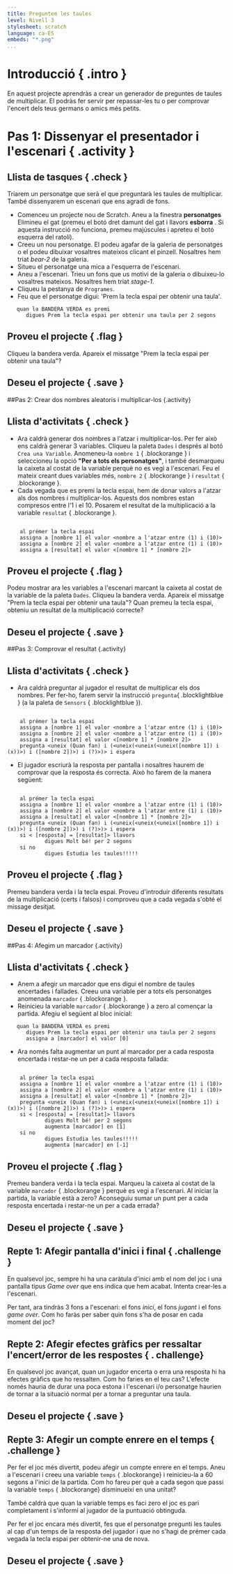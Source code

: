 ---title: Preguntem les tauleslevel: Nivell 3stylesheet: scratchlanguage: ca-ESembeds: "*.png"...<!--![screenshot](fruitmachine_screenshot.png)--><!-- ////////////////////////////////////////////////////////////////////// ////////////////////////////////////////////////////////////////////// --><!--*************************************************************************************************Pràctica creada per: Mireia DosilPràctica 0 2n Trimestre. Nivell 3.		*************************************************************************************************--># Introducció { .intro }En aquest projecte aprendràs a crear un generador de preguntes de taules de multiplicar. El podràs fer servir per repassar-les tu o per comprovar l'encert dels teus germans o amics més petits.<!-- ////////////////////////////////////////////////////////////////////// ////////////////////////////////////////////////////////////////////// --># Pas 1: Dissenyar el presentador i l'escenari { .activity }## Llista de tasques { .check }Triarem un personatge que serà el que preguntarà les taules de multiplicar. També dissenyarem un escenari que ens agradi de fons.+ Comenceu un projecte nou de Scratch. Aneu a la finestra __personatges__ Elimineu el gat (premeu el botó dret damunt del gat i llavors __esborra__ . Si aquesta instrucció no funciona, premeu majúscules i apreteu el botó esquerra del ratolí).+ Creeu un nou personatge. El podeu agafar de la galeria de personatges o el podeu dibuixar vosaltres mateixos clicant el pinzell. Nosaltres hem triat *bear-2* de la galeria.+ Situeu el personatge una mica a l'esquerra de l'escenari.+ Aneu a l'escenari. Trieu un fons que us motivi de la galeria o dibuixeu-lo vosaltres mateixos. Nosaltres hem triat *stage-1*.+ Cliqueu la pestanya de `Programes`.+ Feu que el personatge digui: 'Prem la tecla espai per obtenir una taula'.<!--No sé si aquesta és la instrucció correcta per digues-->```scratch   quan la BANDERA VERDA es premi      digues Prem la tecla espai per obtenir una taula per 2 segons```## Proveu el projecte { .flag }Cliqueu la bandera verda. Apareix el missatge "Prem la tecla espai per obtenir una taula"?## Deseu el projecte { .save }<!-- ////////////////////////////////////////////////////////////////////// ////////////////////////////////////////////////////////////////////// -->##Pas 2: Crear dos nombres aleatoris i multiplicar-los {.activity}## Llista d'activitats { .check }+ Ara caldrà generar dos nombres a l'atzar i multiplicar-los. Per fer això ens caldrà generar 3 variables. Cliqueu la paleta `Dades` i després al botó `Crea una Variable`. Anomeneu-la `nombre 1` { .blockorange } i seleccioneu la opció **"Per a tots els personatges"**, i també desmarqueu la caixeta al costat de la variable perquè no es vegi a l'escenari. Feu el mateix creant dues variables més, `nombre 2` { .blockorange } i `resultat` { .blockorange }.+ Cada vegada que es premi la tecla espai, hem de donar valors a l'atzar als dos nombres i multiplicar-los. Aquests dos nombres estan compresos entre l'1 i el 10. Posarem el resultat de la multiplicació a la variable `resultat` { .blockorange }.```scratch	al prémer la tecla espai	assigna a [nombre 1] el valor <nombre a l'atzar entre (1) i (10)>	assigna a [nombre 2] el valor <nombre a l'atzar entre (1) i (10)>	assigna a [resultat] el valor <[nombre 1] * [nombre 2]>```## Proveu el projecte { .flag }Podeu mostrar ara les variables a l'escenari marcant la caixeta al costat de la variable de la paleta `Dades`.  Cliqueu la bandera verda. Apareix el missatge "Prem la tecla espai per obtenir una taula"? Quan premeu la tecla espai, obteniu un resultat de la multiplicació correcte?## Deseu el projecte { .save }##Pas 3: Comprovar el resultat {.activity}## Llista d'activitats { .check }+ Ara caldrà preguntar al jugador el resultat de multiplicar els dos nombres. Per fer-ho, farem servir la instrucció `pregunta`{ .blocklightblue } (a la paleta de `Sensors` { .blocklightblue }).```scratch	al prémer la tecla espai	assigna a [nombre 1] el valor <nombre a l'atzar entre (1) i (10)>	assigna a [nombre 2] el valor <nombre a l'atzar entre (1) i (10)>	assigna a [resultat] el valor <[nombre 1] * [nombre 2]>	pregunta <uneix (Quan fan) i (<uneix(<uneix(<uneix([nombre 1]) i (x))>) i ([nombre 2])>) i (?)>)> i espera```+ El jugador escriurà la resposta per pantalla i nosaltres haurem de comprovar que la resposta és correcta. Això ho farem de la manera següent:```scratch	al prémer la tecla espai	assigna a [nombre 1] el valor <nombre a l'atzar entre (1) i (10)>	assigna a [nombre 2] el valor <nombre a l'atzar entre (1) i (10)>	assigna a [resultat] el valor <[nombre 1] * [nombre 2]>	pregunta <uneix (Quan fan) i (<uneix(<uneix(<uneix([nombre 1]) i (x))>) i ([nombre 2])>) i (?)>)> i espera	si < [resposta] = [resultat]> llavors            digues Molt bé! per 2 segons    si no            digues Estudia les taules!!!!!```## Proveu el projecte { .flag }Premeu bandera verda i la tecla espai. Proveu d'introduir diferents resultats de la multiplicació (certs i falsos) i comproveu que a cada vegada s'obté el missage desitjat.## Deseu el projecte { .save }##Pas 4: Afegim un marcador {.activity}## Llista d'activitats { .check }+ Anem a afegir un marcador que ens digui el nombre de taules encertades i fallades. Creeu una variable per a tots els personatges anomenada `marcador` { .blockorange }.+ Reinicieu la variable `marcador` { .blockorange } a zero al començar la partida. Afegiu el següent al bloc inicial:```scratch   quan la BANDERA VERDA es premi      digues Prem la tecla espai per obtenir una taula per 2 segons      assigna a [marcador] el valor [0]```+ Ara només falta augmentar un punt al marcador per a cada resposta encertada i restar-ne un per a cada resposta fallada:```scratch	al prémer la tecla espai	assigna a [nombre 1] el valor <nombre a l'atzar entre (1) i (10)>	assigna a [nombre 2] el valor <nombre a l'atzar entre (1) i (10)>	assigna a [resultat] el valor <[nombre 1] * [nombre 2]>	pregunta <uneix (Quan fan) i (<uneix(<uneix(<uneix([nombre 1]) i (x))>) i ([nombre 2])>) i (?)>)> i espera	si < [resposta] = [resultat]> llavors            digues Molt bé! per 2 segons            augmenta [marcador] en [1]    si no            digues Estudia les taules!!!!!            augmenta [marcador] en [-1]```## Proveu el projecte { .flag }Premeu bandera verda i la tecla espai. Marqueu la caixeta al costat de la variable `marcador` { .blockorange } perquè es vegi a l'escenari. Al iniciar la partida, la variable està a zero? Aconseguiu sumar un punt per a cada resposta encertada i restar-ne un per a cada errada?## Deseu el projecte { .save }## Repte 1: Afegir pantalla d'inici i final { .challenge }En qualsevol joc, sempre hi ha una caràtula d'inici amb el nom del joc i una pantalla tipus *Game over* que ens indica que hem acabat. Intenta crear-les a l'escenari. Per tant, ara tindràs 3 fons a l'escenari: el fons *inici*, el fons *jugant* i el fons *game over*. Com ho faràs per saber quin fons s'ha de posar en cada moment del joc?## Repte 2: Afegir efectes gràfics per ressaltar l'encert/error de les respostes { . challenge}En qualsevol joc avançat, quan un jugador encerta o erra una resposta hi ha efectes gràfics que ho ressalten. Com ho faries en el teu cas? L'efecte només hauria de durar una poca estona i l'escenari i/o personatge haurien de tornar a la situació normal per a tornar a preguntar una taula.## Deseu el projecte { .save }## Repte 3: Afegir un compte enrere en el temps { .challenge }Per fer el joc més divertit, podeu afegir un compte enrere en el temps. Aneu a l'escenari i creeu una variable `temps` { .blockorange} i reinicieu-la a 60 segons a l'inici de la partida. Com ho fareu per què a cada segon que passi la variable  `temps` { .blockorange} disminueixi en una unitat?També caldrà que quan la variable temps es faci zero el joc es pari completament i s'informi al jugador de la puntuació obtinguda.Per fer el joc encara més divertit, fes que el personatge pregunti les taules al cap d'un temps de la resposta del jugador i que no s'hagi de prémer cada vegada la tecla espai per obtenir-ne una de nova.## Deseu el projecte { .save }